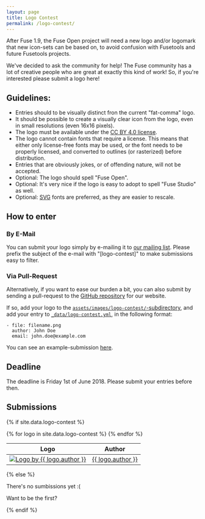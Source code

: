 ```yaml
---
layout: page
title: Logo Contest
permalink: /logo-contest/
---
```


After Fuse 1.9, the Fuse Open project will need a new logo and/or logomark that
new icon-sets can be based on, to avoid confusion with Fusetools and future
Fusetools projects.

We've decided to ask the community for help! The Fuse community has a lot of
creative people who are great at exactly this kind of work! So, if you're
interested please submit a logo here!

## Guidelines:
- Entries should to be visually distinct fron the current "fat-comma" logo.
- It should be possible to create a visually clear icon from the logo, even in
  small resolutions (even 16x16 pixels).
- The logo must be available under the
  [CC BY 4.0 license](https://creativecommons.org/licenses/by/4.0/).
- The logo cannot contain fonts that require a license. This means that either
  only license-free fonts may be used, or the font needs to be properly licensed,
  and converted to outlines (or rasterized) before distribution.
- Entries that are obviously jokes, or of offending nature, will not be
  accepted.
- Optional: The logo should spell "Fuse Open".
- Optional: It's very nice if the logo is easy to adopt to spell "Fuse Studio"
  as well.
- Optional: [SVG](https://en.wikipedia.org/wiki/Scalable_Vector_Graphics) fonts
  are preferred, as they are easier to rescale.

## How to enter

### By E-Mail

You can submit your logo simply by e-mailing it to
[our mailing list](mailto:fuse-open@googlegroups.com). Please prefix the
subject of the e-mail with "[logo-contest]" to make submissions easy to
filter.

### Via Pull-Request

Alternatively, if you want to ease our burden a bit, you can also submit by
sending a pull-request to the
[GitHub repository](https://github.com/fuse-open/fuse-open.github.io) for our
website.

If so, add your logo to the [`assets/images/logo-contest/`-subdirectory](https://github.com/fuse-open/fuse-open.github.io/tree/master/assets/images/logo-contest/),
and add your entry to [`_data/logo-contest.yml`](https://github.com/fuse-open/fuse-open.github.io/blob/master/_data/logo-contest.yml),
in the following format:

```
- file: filename.png
  author: John Doe
  email: john.doe@example.com
```

You can see an example-submission [here](https://github.com/kusma/fuse-open.github.io/compare/logo-contest...example-submission).

## Deadline

The deadline is Friday 1st of June 2018. Please submit your entries before
then.

## Submissions

{% if site.data.logo-contest %}
<table>
  <thead>
    <tr>
      <th>Logo</th>
      <th>Author</th>
    </tr>
  </thead>
  <tbody>
{% for logo in site.data.logo-contest %}
    <tr>
      <td><a href="{{ site.baseurl }}/assets/images/logo-contest/{{ logo.file }}"><img src="{{ site.baseurl }}/assets/images/logo-contest/{{ logo.file }}" alt="Logo by {{ logo.author }}" /></a></td>
      <td><span style="white-space:nowrap"><a href="mailto:{{ logo.email }}">{{ logo.author }}</a></span></td>
    </tr>
{% endfor %}
  </tbody>
</table>
{% else %}

There's no sumbissions yet :(

Want to be the first?

{% endif %}
